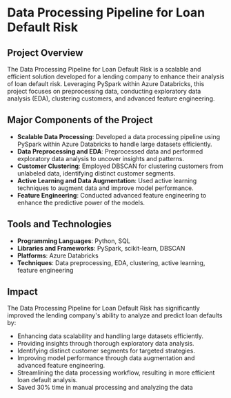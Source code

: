 # Data Processing Pipeline for Loan Default Risk

## Project Overview
The Data Processing Pipeline for Loan Default Risk is a scalable and efficient solution developed for a lending company to enhance their analysis of loan default risk. Leveraging PySpark within Azure Databricks, this project focuses on preprocessing data, conducting exploratory data analysis (EDA), clustering customers, and advanced feature engineering.

## Major Components of the Project
- **Scalable Data Processing**: Developed a data processing pipeline using PySpark within Azure Databricks to handle large datasets efficiently.
- **Data Preprocessing and EDA**: Preprocessed data and performed exploratory data analysis to uncover insights and patterns.
- **Customer Clustering**: Employed DBSCAN for clustering customers from unlabeled data, identifying distinct customer segments.
- **Active Learning and Data Augmentation**: Used active learning techniques to augment data and improve model performance.
- **Feature Engineering**: Conducted advanced feature engineering to enhance the predictive power of the models.

## Tools and Technologies
- **Programming Languages**: Python, SQL
- **Libraries and Frameworks**: PySpark, scikit-learn, DBSCAN
- **Platforms**: Azure Databricks
- **Techniques**: Data preprocessing, EDA, clustering, active learning, feature engineering

## Impact
The Data Processing Pipeline for Loan Default Risk has significantly improved the lending company's ability to analyze and predict loan defaults by:
- Enhancing data scalability and handling large datasets efficiently.
- Providing insights through thorough exploratory data analysis.
- Identifying distinct customer segments for targeted strategies.
- Improving model performance through data augmentation and advanced feature engineering.
- Streamlining the data processing workflow, resulting in more efficient loan default analysis.
- Saved 30% time in manual processing and analyzing the data
